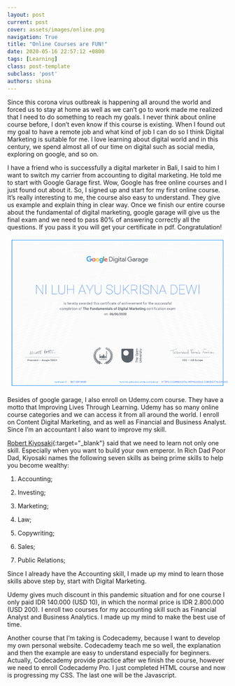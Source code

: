 ```yaml
---
layout: post
current: post
cover: assets/images/online.png
navigation: True
title: "Online Courses are FUN!"
date: 2020-05-16 22:57:12 +0800
tags: [Learning]
class: post-template
subclass: 'post'
authors: shina
---
```


Since this corona virus outbreak is happening all around the world and forced us to stay at home as well as we can’t go to work made me realized that I need to do something to reach my goals. I never think about online course before, I don’t even know if this course is existing. When I found out my goal to have a remote job and what kind of job I can do so I think Digital Marketing is suitable for me. I love learning about digital world and in this century, we spend almost all of our time on digital such as social media, exploring on google, and so on.

I have a friend who is successfully a digital marketer in Bali, I said to him I want to switch my carrier from accounting to digital marketing. He told me to start with Google Garage first. Wow, Google has free online courses and I just found out about it. So, I signed up and start for my first online course. It’s really interesting to me, the course also easy to understand. They give us example and explain thing in clear way. Once we finish our entire course about the fundamental of digital marketing, google garage will give us the final exam and we need to pass 80% of answering correctly all the questions. If you pass it you will get your certificate in pdf. Congratulation!

![My Google Garage Certificate](assets/images/google-garage.png)

Besides of google garage, I also enroll on Udemy.com course. They have a motto that Improving Lives Through Learning. Udemy has so many online course categories and we can access it from all around the world. I enroll on Content Digital Marketing, and as well as Financial and Business Analyst. Since I’m an accountant I also want to improve my skill. 

[Robert Kiyosaki](https://www.richdad.com/){:target="_blank"} said that we need to learn not only one skill. Especially when you want to build your own emperor. In Rich Dad Poor Dad, Kiyosaki names the following seven skills as being prime skills to help you become wealthy:

1.	Accounting;

2.	Investing;

3.	Marketing;

4.	Law;

5.	Copywriting;

6.	Sales;

7.	Public Relations;

Since I already have the Accounting skill, I made up my mind to learn those skills above step by, start with Digital Marketing.

Udemy gives much discount in this pandemic situation and for one course I only paid IDR 140.000 (USD 10), in which the normal price is IDR 2.800.000 (USD 200). I enroll two courses for my accounting skill such as Financial Analyst and Business Analytics. I made up my mind to make the best use of time.

Another course that I’m taking is Codecademy, because I want to develop my own personal website. Codecademy teach me so well, the explanation and then the example are easy to understand especially for beginners. Actually, Codecademy provide practice after we finish the course, however we need to enroll Codecademy Pro. I just completed HTML course and now is progressing my CSS. The last one will be the Javascript.

 

